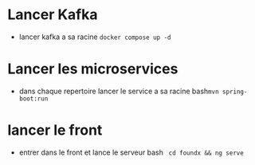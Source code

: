 # Lancer Kafka 
- lancer kafka a sa racine
`docker compose up -d`

# Lancer les microservices
- dans chaque repertoire lancer le service a sa racine
    bash`mvn spring-boot:run`

# lancer le front
- entrer dans le front et lance le serveur
    bash
    ` cd foundx && ng serve`